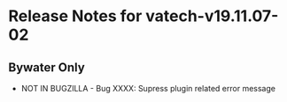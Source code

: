
# Release Notes for vatech-v19.11.07-02

## Bywater Only

- NOT IN BUGZILLA - Bug XXXX: Supress plugin related error message


